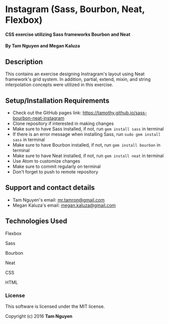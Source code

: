 # Instagram (Sass, Bourbon, Neat, Flexbox)

#### CSS exercise utilizing Sass frameworks Bourbon and Neat

#### By Tam Nguyen and Megan Kaluza

## Description

This contains an exercise designing Instragram's layout using Neat framework's grid system. In addition, partial, extend, mixin, and string interpolation concepts were utilized in this exercise.

## Setup/Installation Requirements

* Check out the GitHub pages link: https://tamothy.github.io/sass-bourbon-neat-instagram
* Clone repository if interested in making changes
* Make sure to have Sass installed, if not, run `gem install sass` in terminal
* If there is an error message when installing Sass, run `sudo gem install sass` in terminal
* Make sure to have Bourbon installed, if not, run `gem install bourbon` in terminal
* Make sure to have Neat installed, if not, run `gem install neat` in terminal
* Use Atom to customize changes
* Make sure to commit regularly on terminal
* Don't forget to push to remote repository

## Support and contact details

* Tam Nguyen's email: mr.tamron@gmail.com
* Megan Kaluza's email: megan.kaluza@gmail.com

## Technologies Used

Flexbox

Sass

Bourbon

Neat

CSS

HTML

### License

This software is licensed under the MIT license.

Copyright (c) 2016 **Tam Nguyen**
